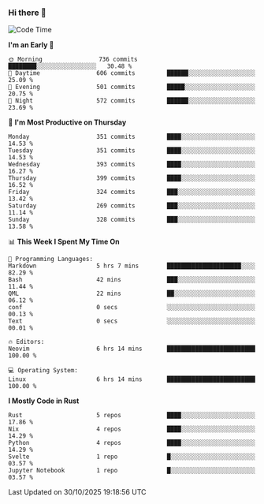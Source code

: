 ### Hi there 👋
<!--START_SECTION:waka-->
![Code Time](http://img.shields.io/badge/Code%20Time-792%20hrs%2048%20mins-blue)

**I'm an Early 🐤** 

```text
🌞 Morning                736 commits         ████████░░░░░░░░░░░░░░░░░   30.48 % 
🌆 Daytime                606 commits         ██████░░░░░░░░░░░░░░░░░░░   25.09 % 
🌃 Evening                501 commits         █████░░░░░░░░░░░░░░░░░░░░   20.75 % 
🌙 Night                  572 commits         ██████░░░░░░░░░░░░░░░░░░░   23.69 % 
```
📅 **I'm Most Productive on Thursday** 

```text
Monday                   351 commits         ████░░░░░░░░░░░░░░░░░░░░░   14.53 % 
Tuesday                  351 commits         ████░░░░░░░░░░░░░░░░░░░░░   14.53 % 
Wednesday                393 commits         ████░░░░░░░░░░░░░░░░░░░░░   16.27 % 
Thursday                 399 commits         ████░░░░░░░░░░░░░░░░░░░░░   16.52 % 
Friday                   324 commits         ███░░░░░░░░░░░░░░░░░░░░░░   13.42 % 
Saturday                 269 commits         ███░░░░░░░░░░░░░░░░░░░░░░   11.14 % 
Sunday                   328 commits         ███░░░░░░░░░░░░░░░░░░░░░░   13.58 % 
```


📊 **This Week I Spent My Time On** 

```text
💬 Programming Languages: 
Markdown                 5 hrs 7 mins        █████████████████████░░░░   82.29 % 
Bash                     42 mins             ███░░░░░░░░░░░░░░░░░░░░░░   11.44 % 
QML                      22 mins             ██░░░░░░░░░░░░░░░░░░░░░░░   06.12 % 
conf                     0 secs              ░░░░░░░░░░░░░░░░░░░░░░░░░   00.13 % 
Text                     0 secs              ░░░░░░░░░░░░░░░░░░░░░░░░░   00.01 % 

🔥 Editors: 
Neovim                   6 hrs 14 mins       █████████████████████████   100.00 % 

💻 Operating System: 
Linux                    6 hrs 14 mins       █████████████████████████   100.00 % 
```

**I Mostly Code in Rust** 

```text
Rust                     5 repos             ████░░░░░░░░░░░░░░░░░░░░░   17.86 % 
Nix                      4 repos             ████░░░░░░░░░░░░░░░░░░░░░   14.29 % 
Python                   4 repos             ████░░░░░░░░░░░░░░░░░░░░░   14.29 % 
Svelte                   1 repo              █░░░░░░░░░░░░░░░░░░░░░░░░   03.57 % 
Jupyter Notebook         1 repo              █░░░░░░░░░░░░░░░░░░░░░░░░   03.57 % 
```




 Last Updated on 30/10/2025 19:18:56 UTC
<!--END_SECTION:waka-->

<!--
**YoganshSharma/YoganshSharma** is a ✨ _special_ ✨ repository because its `README.md` (this file) appears on your GitHub profile.

Here are some ideas to get you started:

- 🔭 I’m currently working on ...
- 🌱 I’m currently learning ...
- 👯 I’m looking to collaborate on ...
- 🤔 I’m looking for help with ...
- 💬 Ask me about ...
- 📫 How to reach me: ...
- 😄 Pronouns: ...
- ⚡ Fun fact: ...
-->
